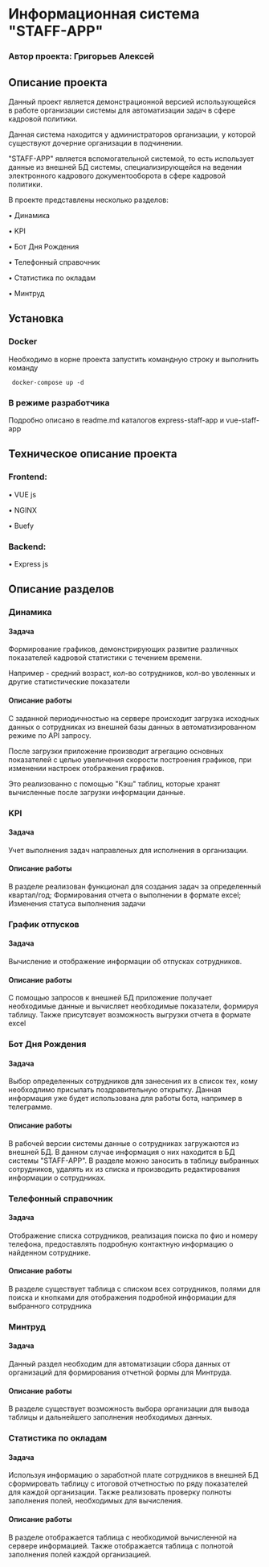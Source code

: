 

# Информационная система "STAFF-APP"

### Автор проекта: Григорьев Алексей

## Описание проекта

Данный проект является демонстрационной версией использующейся в работе организации системы для автоматизации задач в сфере кадровой политики.

Данная система находится у администраторов организации, у которой существуют дочерние организации в подчинении.

"STAFF-APP" является вспомогательной системой, то есть использует данные из внешней БД системы, специализирующейся на ведении электронного кадрового документооборота в сфере кадровой политики.

В проекте представлены несколько разделов:

•	Динамика

•	KPI

•	Бот Дня Рождения

•	Телефонный справочник

•	Статистика по окладам

•	Минтруд

## Установка

### Docker
Необходимо в корне проекта запустить командную строку и выполнить команду 
```
 docker-compose up -d
```
### В режиме разработчика 
Подробно описано в readme.md каталогов express-staff-app и vue-staff-app

## Техническое описание проекта

### Frontend:
•	VUE js 

•	NGINX 

•	Buefy 

### Backend:
•	Express js

##	Описание разделов

### Динамика

#### Задача

Формирование графиков, демонстрирующих развитие различных показателей кадровой статистики с течением времени.

Например - средний возраст, кол-во сотрудников, кол-во уволенных и другие статистические показатели

#### Описание работы

С заданной периодичностью на сервере происходит загрузка исходных данных о сотрудниках из внешней базы данных в автоматизированном режиме по API запросу.

После загрузки приложение производит агрегацию основных показателей с целью увеличения скорости построения графиков, при изменении настроек отображения графиков.

Это реализованно с помощью "Кэш" таблиц, которые хранят вычисленные после загрузки информации данные.

### KPI

#### Задача

Учет выполнения задач направленых для исполнения в организации.

#### Описание работы

В разделе реализован функционал для создания задач за определенный квартал/год; Формирования отчета о выполнении в формате excel; Изменения статуса выполнения задачи

### График отпусков

#### Задача

Вычисление и отображение информации об отпусках сотрудников.

#### Описание работы

С помощью запросов к внешней БД приложение получает необходимые данные и вычисляет необходимые показатели, формируя таблицу. Также присутсвует возможность выгрузки отчета в формате excel

### Бот Дня Рождения

#### Задача

Выбор определенных сотрудников для занесения их в список тех, кому необходлимо присылать поздравительную открытку.
Данная информация уже будет использована для работы бота, например в телеграмме.

#### Описание работы

В рабочей версии системы данные о сотрудниках загружаются из внешней БД. В данном случае информация о них находится в БД системы "STAFF-APP".
В разделе можно заносить в таблицу выбранных сотрудников, удалять их из списка и производить редактирования информации о сотрудниках.

### Телефонный справочник

#### Задача

Отображение списка сотрудников, реализация поиска по фио и номеру телефона, предоставлять подробную контактную информацию о найденном сотруднике.

#### Описание работы

В разделе существует таблица с списком всех сотрудников, полями для поиска и кнопками для отображения подробной информации для выбранного сотрудника

### Минтруд

#### Задача

Данный раздел необходим для автоматизации сбора данных от организаций для формирования отчетной формы для Минтруда.

#### Описание работы

В разделе существует возможность выбора организации для вывода таблицы и дальнейшего заполнения необходимых данных.

### Статистика по окладам

#### Задача

Используя информацию о заработной плате сотрудников в внешней БД сформировать таблицу с итоговой отчетностью по ряду показателей для каждой организации. Также реализовать проверку полноты заполнения полей, необходимых для вычисления.

#### Описание работы

В разделе отображается таблица с необходимой вычисленной на сервере информацией. Также отображается таблица с полнотой заполнения полей каждой организацией.

